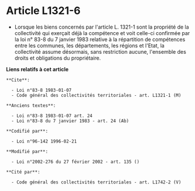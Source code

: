 # Article L1321-6

- Lorsque les biens concernés par l'article L. 1321-1 sont la propriété de la collectivité qui exerçait déjà la compétence et
voit celle-ci confirmée par la loi n° 83-8 du 7 janvier 1983 relative à la répartition de compétences entre les communes, les
départements, les régions et l'Etat, la collectivité assume désormais, sans restriction aucune, l'ensemble des droits et
obligations du propriétaire.

**Liens relatifs à cet article**

	**Cite**:

	  - Loi n°83-8 1983-01-07
	  - Code général des collectivités territoriales - art. L1321-1 (M)

	**Anciens textes**:

	  - Loi n°83-8 1983-01-07 art. 24
	  - Loi n°83-8 du 7 janvier 1983 - art. 24 (Ab)

	**Codifié par**:

	  - Loi n°96-142 1996-02-21

	**Modifié par**:

	  - Loi n°2002-276 du 27 février 2002 - art. 135 ()

	**Cité par**:

	  - Code général des collectivités territoriales - art. L1742-2 (V)

